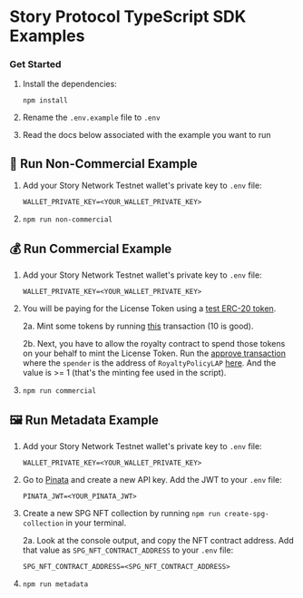 # Story Protocol TypeScript SDK Examples

### Get Started

1. Install the dependencies:

    ```
    npm install
    ```

2. Rename the `.env.example` file to `.env`

3. Read the docs below associated with the example you want to run

## 📄 Run Non-Commercial Example

1. Add your Story Network Testnet wallet's private key to `.env` file:

    ```
    WALLET_PRIVATE_KEY=<YOUR_WALLET_PRIVATE_KEY>
    ```

2. `npm run non-commercial`

## 💰 Run Commercial Example

1. Add your Story Network Testnet wallet's private key to `.env` file:

    ```
    WALLET_PRIVATE_KEY=<YOUR_WALLET_PRIVATE_KEY>
    ```

2. You will be paying for the License Token using a [test ERC-20 token](https://testnet.storyscan.xyz/address/0x91f6F05B08c16769d3c85867548615d270C42fC7).

    2a. Mint some tokens by running [this](https://testnet.storyscan.xyz/address/0x91f6F05B08c16769d3c85867548615d270C42fC7?tab=write_contract#40c10f19) transaction (10 is good).

    2b. Next, you have to allow the royalty contract to spend those tokens on your behalf to mint the License Token. Run the [approve transaction](https://testnet.storyscan.xyz/address/0x91f6F05B08c16769d3c85867548615d270C42fC7?tab=write_contract#095ea7b3) where the `spender` is the address of `RoyaltyPolicyLAP` [here](https://docs.story.foundation/docs/deployed-smart-contracts). And the value is >= 1 (that's the minting fee used in the script).

3. `npm run commercial`

## 🖼️ Run Metadata Example

1. Add your Story Network Testnet wallet's private key to `.env` file:

    ```
    WALLET_PRIVATE_KEY=<YOUR_WALLET_PRIVATE_KEY>
    ```

2. Go to [Pinata](https://pinata.cloud/) and create a new API key. Add the JWT to your `.env` file:

    ```
    PINATA_JWT=<YOUR_PINATA_JWT>
    ```

3. Create a new SPG NFT collection by running `npm run create-spg-collection` in your terminal.

    2a. Look at the console output, and copy the NFT contract address. Add that value as `SPG_NFT_CONTRACT_ADDRESS` to your `.env` file:

    ```
    SPG_NFT_CONTRACT_ADDRESS=<SPG_NFT_CONTRACT_ADDRESS>
    ```

4. `npm run metadata`
